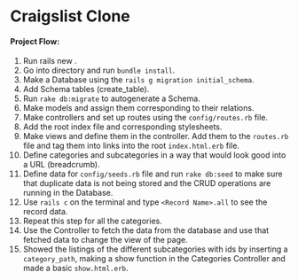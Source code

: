 # Craigslist Clone

#### Project Flow:

1. Run rails new <Project-Name-Here>.
2. Go into directory and run `bundle install`.
3. Make a Database using the `rails g migration initial_schema`.
4. Add Schema tables (create_table).
5. Run `rake db:migrate` to autogenerate a Schema.
6. Make models and assign them corresponding to their relations.
7. Make controllers and set up routes using the `config/routes.rb` file.
8. Add the root index file and corresponding stylesheets.
8. Make views and define them in the controller. Add them to the `routes.rb` file and tag them into links into the root `index.html.erb` file.
9. Define categories and subcategories in a way that would look good into a URL (breadcrumb).
10. Define data for `config/seeds.rb` file and run `rake db:seed` to make sure that duplicate data is not being stored and the CRUD operations are running in the Database.
11. Use `rails c` on the terminal and type `<Record Name>.all` to see the record data.
12. Repeat this step for all the categories.
13. Use the Controller to fetch the data from the database and use that fetched data to change the view of the page.
14. Showed the listings of the different subcategories with ids by inserting a `category_path`, making a show function in the Categories Controller and made a basic `show.html.erb`.
